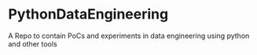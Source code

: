 # PythonDataEngineering
A Repo to contain PoCs and experiments in data engineering using python and other tools
